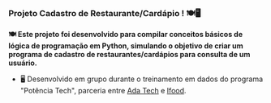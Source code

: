 
### Projeto Cadastro de Restaurante/Cardápio ! 🍽️🖥

<b> 🍽️ Este projeto foi desenvolvido para compilar conceitos básicos de lógica de programação em Python, simulando o objetivo de criar um programa de cadastro de restaurantes/cardápios para consulta de um usuário.</b>
- 🖥 Desenvolvido em grupo durante o treinamento em dados do programa "Potência Tech", parceria entre [Ada Tech](https://www.linkedin.com/school/adatechbr/) e [Ifood](https://www.linkedin.com/company/ifood-/). 

